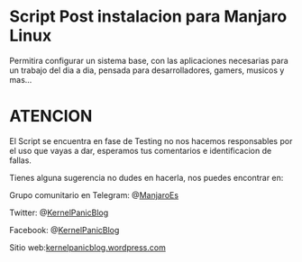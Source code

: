 # Script Post instalacion para Manjaro Linux

Permitira configurar un sistema base, con las aplicaciones necesarias para un trabajo del dia a dia, pensada para desarrolladores, gamers, musicos y mas...

# ATENCION

El Script se encuentra en fase de Testing no nos hacemos responsables por el uso que vayas a dar, esperamos tus comentarios e identificacion de fallas. 

Tienes alguna sugerencia no dudes en hacerla, nos puedes encontrar en:

Grupo comunitario en Telegram:  @[ManjaroEs](https://telegram.me/manjarolinuxes)

Twitter: @[KernelPanicBlog](https://twitter.com/KernelPanicBlog)

Facebook: @[KernelPanicBlog](https://www.facebook.com/pages/Kernel-Panic-Blog/)

Sitio web:[kernelpanicblog.wordpress.com](https://kernelpanicblog.wordpress.com/)

